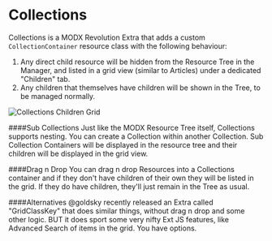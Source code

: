 Collections
===========

Collections is a MODX Revolution Extra that adds a custom `CollectionContainer` resource class with the following behaviour:

1. Any direct child resource will be hidden from the Resource Tree in the Manager, and listed in a grid view (similar to Articles) under a dedicated "Children" tab.
2. Any children that themselves have children will be shown in the Tree, to be managed normally.

![Collections Children Grid](http://j4p.us/image/290M3v2I343c/Screen%20Shot%202013-11-20%20at%208.38.47%20PM.png)

####Sub Collections
Just like the MODX Resource Tree itself, Collections supports nesting. You can create a Collection within another Collection. Sub Collection Containers will be displayed in the resource tree and their children will be displayed in the grid view.

####Drag n Drop
You can drag n drop Resources into a Collections container and if they don't have children of their own they will be listed in the grid. If they do have children, they'll just remain in the Tree as usual.

####Alternatives
@goldsky recently released an Extra called "GridClassKey" that does similar things, without drag n drop and some other logic. BUT it does sport some very nifty Ext JS features, like Advanced Search of items in the grid. You have options.
